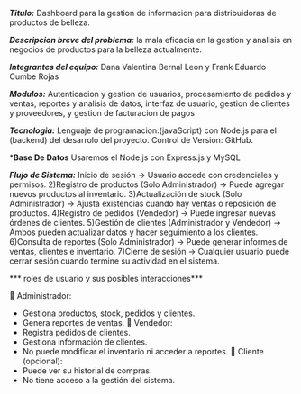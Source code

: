 ***Titulo:***
Dashboard para la gestion de informacion para distribuidoras de productos de belleza.

***Descripcion breve del problema:***
la mala eficacia en la gestion y analisis en negocios de productos para la belleza actualmente.

***Integrantes del equipo:***
Dana Valentina Bernal Leon y Frank Eduardo Cumbe Rojas

***Modulos:***
Autenticacion y gestion de usuarios, procesamiento de pedidos y ventas, reportes y analisis de datos, interfaz de usuario, gestion de clientes y proveedores, y gestion de facturacion de pagos

***Tecnologia:***
Lenguaje de programacion:(javaScript) con Node.js para el (backend) del desarrolo del proyecto.
Control de Version: GitHub.

***Base De Datos**
Usaremos el Node.js con Express.js y MySQL

 ***Flujo de Sistema:***
Inicio de sesión → Usuario accede con credenciales y permisos.
2)Registro de productos (Solo Administrador) → Puede agregar nuevos productos al inventario.
3)Actualización de stock (Solo Administrador) → Ajusta existencias cuando hay ventas o reposición de productos.
4)Registro de pedidos (Vendedor) → Puede ingresar nuevas órdenes de clientes.
5)Gestión de clientes (Administrador y Vendedor) → Ambos pueden actualizar datos y hacer seguimiento a los clientes.
6)Consulta de reportes (Solo Administrador) → Puede generar informes de ventas, clientes e inventario.
7)Cierre de sesión → Cualquier usuario puede cerrar sesión cuando termine su actividad en el sistema.

*** roles de usuario y sus posibles interacciones***

🔹 Administrador:
- Gestiona productos, stock, pedidos y clientes.
- Genera reportes de ventas.
🔹 Vendedor:
- Registra pedidos de clientes.
- Gestiona información de clientes.
- No puede modificar el inventario ni acceder a reportes.
🔹 Cliente (opcional):
- Puede ver su historial de compras.
- No tiene acceso a la gestión del sistema.
